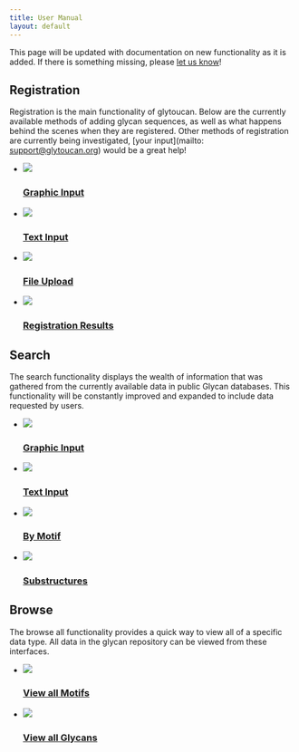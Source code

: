 ```yaml
---
title: User Manual
layout: default
---
```


This page will be updated with documentation on new functionality as it is added.  If there is something missing, please [let us know](/team)!

Registration
-----------------------------------------

Registration is the main functionality of glytoucan.  Below are the currently available methods of adding glycan sequences, as well as what happens behind the scenes when they are registered.  Other methods of registration are currently being investigated, [your input](mailto: support@glytoucan.org) would be a great help!

<ul class="lesson-images">
  <li>
    <a href="../manual/registration-graphical">
      <img src="../images/manual/registration-graphical.png">
      <h3>Graphic Input</h3>
    </a>
  </li>
  <li>
    <a href="../manual/registration-text">
      <img src="../images/manual/registration-text.png">
      <h3>Text Input</h3>
    </a>
  </li>
  <li>
    <a href="../manual/registration-upload">
      <img src="../images/manual/registration-upload.png">
      <h3>File Upload</h3>
    </a>
  </li>
  <li>
    <a href="../manual/registration-result">
      <img src="../images/manual/registration-result.png">
      <h3>Registration Results</h3>
    </a>
  </li>
</ul>

Search
---------------

The search functionality displays the wealth of information that was gathered from the currently available data in public Glycan databases.  This functionality will be constantly improved and expanded to include data requested by users.

<ul class="lesson-images">
  <li>
    <a href="../manual/search-graphical">
      <img src="../images/manual/search-graphical.png">
      <h3>Graphic Input</h3>
    </a>
  </li>
  <li>
    <a href="../manual/search-text">
      <img src="../images/manual/search-text.png">
      <h3>Text Input</h3>
    </a>
  </li>
  <li>
    <a href="../manual/search-motif">
      <img src="../images/manual/search-motif.png">
      <h3>By Motif</h3>
    </a>
  </li>
  <li>
    <a href="../manual/search-substructure">
      <img src="../images/manual/search-substructure.png">
      <h3>Substructures</h3>
    </a>
  </li>
</ul>

Browse
---------------

The browse all functionality provides a quick way to view all of a specific data type.  All data in the glycan repository can be viewed from these interfaces. 

<ul class="lesson-images">
  <li>
    <a href="../manual/browse-motif">
      <img src="../images/manual/browse-motif.png">
      <h3>View all Motifs</h3>
    </a>
  </li>
  <li>
    <a href="../manual/browse-glycan">
      <img src="../images/manual/browse-glycan.png">
      <h3>View all Glycans</h3>
    </a>
  </li>
</ul>

